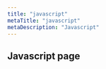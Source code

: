 ```yaml
---
title: "javascript"
metaTitle: "javascript"
metaDescription: "Javascript"
---
```


## Javascript page
